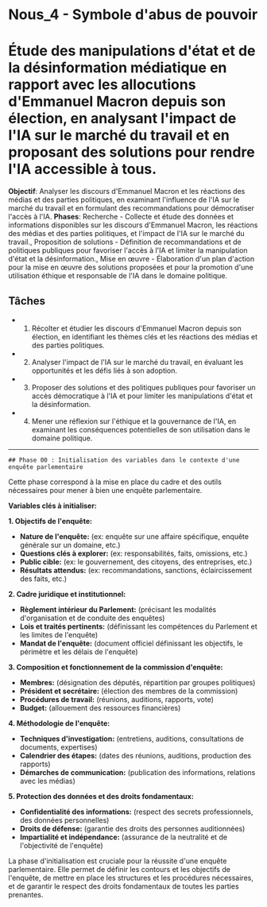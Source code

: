 
# Nous_4 - Symbole d'abus de pouvoir
# Étude des manipulations d'état et de la désinformation médiatique en rapport avec les allocutions d'Emmanuel Macron depuis son élection, en analysant l'impact de l'IA sur le marché du travail et en proposant des solutions pour rendre l'IA accessible à tous.
**Objectif**: Analyser les discours d'Emmanuel Macron et les réactions des médias et des parties politiques, en examinant l'influence de l'IA sur le marché du travail et en formulant des recommandations pour démocratiser l'accès à l'IA.
**Phases**: Recherche - Collecte et étude des données et informations disponibles sur les discours d'Emmanuel Macron, les réactions des médias et des parties politiques, et l'impact de l'IA sur le marché du travail., Proposition de solutions - Définition de recommandations et de politiques publiques pour favoriser l'accès à l'IA et limiter la manipulation d'état et la désinformation., Mise en œuvre - Élaboration d'un plan d'action pour la mise en œuvre des solutions proposées et pour la promotion d'une utilisation éthique et responsable de l'IA dans le domaine politique.

## Tâches
- 1. Récolter et étudier les discours d'Emmanuel Macron depuis son élection, en identifiant les thèmes clés et les réactions des médias et des parties politiques.
- 2. Analyser l'impact de l'IA sur le marché du travail, en évaluant les opportunités et les défis liés à son adoption.
- 3. Proposer des solutions et des politiques publiques pour favoriser un accès démocratique à l'IA et pour limiter les manipulations d'état et la désinformation.
- 4. Mener une réflexion sur l'éthique et la gouvernance de l'IA, en examinant les conséquences potentielles de son utilisation dans le domaine politique.

---
    ## Phase 00 : Initialisation des variables dans le contexte d'une enquête parlementaire

Cette phase correspond à la mise en place du cadre et des outils nécessaires pour mener à bien une enquête parlementaire. 

**Variables clés à initialiser:**

**1. Objectifs de l'enquête:**

* **Nature de l'enquête:**  (ex: enquête sur une affaire spécifique, enquête générale sur un domaine, etc.)
* **Questions clés à explorer:**  (ex: responsabilités, faits, omissions, etc.)
* **Public cible:** (ex: le gouvernement, des citoyens, des entreprises, etc.)
* **Résultats attendus:** (ex: recommandations, sanctions, éclaircissement des faits, etc.)

**2. Cadre juridique et institutionnel:**

* **Règlement intérieur du Parlement:**  (précisant les modalités d'organisation et de conduite des enquêtes)
* **Lois et traités pertinents:** (définissant les compétences du Parlement et les limites de l'enquête)
* **Mandat de l'enquête:** (document officiel définissant les objectifs, le périmètre et les délais de l'enquête)

**3. Composition et fonctionnement de la commission d'enquête:**

* **Membres:** (désignation des députés, répartition par groupes politiques)
* **Président et secrétaire:** (élection des membres de la commission)
* **Procédures de travail:** (réunions, auditions, rapports, vote)
* **Budget:** (allouement des ressources financières)

**4. Méthodologie de l'enquête:**

* **Techniques d'investigation:** (entretiens, auditions, consultations de documents, expertises)
* **Calendrier des étapes:** (dates des réunions, auditions, production des rapports)
* **Démarches de communication:** (publication des informations, relations avec les médias)

**5. Protection des données et des droits fondamentaux:**

* **Confidentialité des informations:** (respect des secrets professionnels, des données personnelles)
* **Droits de défense:** (garantie des droits des personnes auditionnées)
* **Impartialité et indépendance:** (assurance de la neutralité et de l'objectivité de l'enquête)


La phase d'initialisation est cruciale pour la réussite d'une enquête parlementaire. Elle permet de définir les contours et les objectifs de l'enquête, de mettre en place les structures et les procédures nécessaires, et de garantir le respect des droits fondamentaux de toutes les parties prenantes. 

